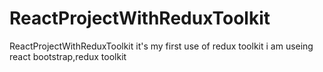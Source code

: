 # ReactProjectWithReduxToolkit
ReactProjectWithReduxToolkit
it's my first use of redux toolkit 
i am useing react bootstrap,redux toolkit 
